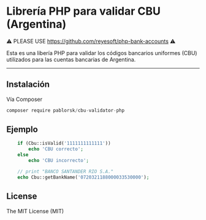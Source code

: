 Librería PHP para validar CBU (Argentina)
=========================================


⚠️ PLEASE USE https://github.com/reyesoft/php-bank-accounts ⚠️


Esta es una libería PHP para validar los códigos bancarios uniformes (CBU) utilizados para las cuentas bancarias de Argentina.

-----------

## Instalación

Vía Composer

```javascript
composer require pablorsk/cbu-validator-php
```

## Ejemplo

```php
	if (Cbu::isValid('1111111111111'))
		echo 'CBU correcto';
	else
		echo 'CBU incorrecto';

	// print "BANCO SANTANDER RIO S.A."
	echo Cbu::getBankName('0720321188000033530000');
```

## License

The MIT License (MIT)
